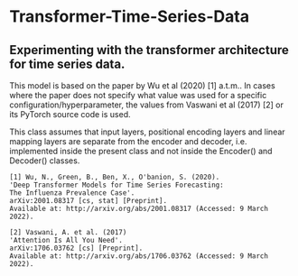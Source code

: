 # Transformer-Time-Series-Data

 ## Experimenting with the transformer architecture for time series data.
 This model is based on the paper by Wu et al (2020) [1] a.t.m.. In cases where the paper does not specify what value was used for a specific configuration/hyperparameter, the values from Vaswani et al (2017) [2] or its PyTorch source code is used.
 
 This class assumes that input layers, positional encoding layers and linear mapping layers are separate from the encoder and decoder, i.e. implemented inside the present class and not inside the Encoder() and Decoder() classes.

    [1] Wu, N., Green, B., Ben, X., O'banion, S. (2020). 
    'Deep Transformer Models for Time Series Forecasting: 
    The Influenza Prevalence Case'. 
    arXiv:2001.08317 [cs, stat] [Preprint]. 
    Available at: http://arxiv.org/abs/2001.08317 (Accessed: 9 March 2022).

    [2] Vaswani, A. et al. (2017) 
    'Attention Is All You Need'.
    arXiv:1706.03762 [cs] [Preprint]. 
    Available at: http://arxiv.org/abs/1706.03762 (Accessed: 9 March 2022).
    
  
